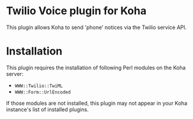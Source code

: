 # Twilio Voice plugin for Koha

This plugin allows Koha to send 'phone' notices via the Twilio service API.

# Installation

This plugin requires the installation of following Perl modules on the Koha server:
* `WWW::Twilio::TwiML`
* `WWW::Form::UrlEncoded`

If those modules are not installed, this plugin may not appear in your Koha instance's list of installed plugins.
